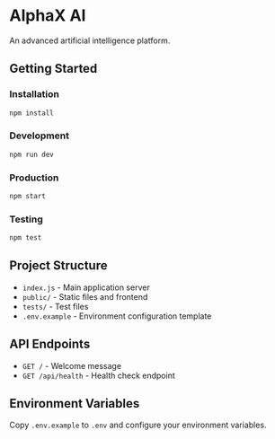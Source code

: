 # AlphaX AI

An advanced artificial intelligence platform.

## Getting Started

### Installation

```bash
npm install
```

### Development

```bash
npm run dev
```

### Production

```bash
npm start
```

### Testing

```bash
npm test
```

## Project Structure

- `index.js` - Main application server
- `public/` - Static files and frontend
- `tests/` - Test files
- `.env.example` - Environment configuration template

## API Endpoints

- `GET /` - Welcome message
- `GET /api/health` - Health check endpoint

## Environment Variables

Copy `.env.example` to `.env` and configure your environment variables.